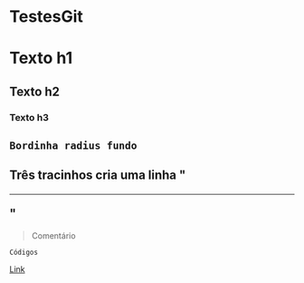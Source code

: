 # TestesGit
# Texto h1
## Texto h2
### Texto h3
`Bordinha radius fundo`
---
Três tracinhos cria uma linha "<hr>"
---
> Comentário
```shell
Códigos
```
[Link](https://github.com/MathLuz/TestesGit/main/README.md)
